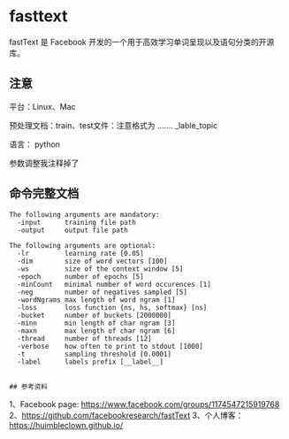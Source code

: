 # fasttext
fastText 是 Facebook 开发的一个用于高效学习单词呈现以及语句分类的开源库。


## 注意
平台：Linux、Mac

预处理文档：train、test文件：注意格式为 .......  _lable_topic

语言： python


参数调整我注释掉了

## 命令完整文档

```
The following arguments are mandatory:
  -input      training file path
  -output     output file path

The following arguments are optional:
  -lr         learning rate [0.05]
  -dim        size of word vectors [100]
  -ws         size of the context window [5]
  -epoch      number of epochs [5]
  -minCount   minimal number of word occurences [1]
  -neg        number of negatives sampled [5]
  -wordNgrams max length of word ngram [1]
  -loss       loss function {ns, hs, softmax} [ns]
  -bucket     number of buckets [2000000]
  -minn       min length of char ngram [3]
  -maxn       max length of char ngram [6]
  -thread     number of threads [12]
  -verbose    how often to print to stdout [1000]
  -t          sampling threshold [0.0001]
  -label      labels prefix [__label__]

  
## 参考资料
```
  1、Facebook page: https://www.facebook.com/groups/1174547215919768
  2、https://github.com/facebookresearch/fastText 
  3、个人博客：https://huimbleclown.github.io/



